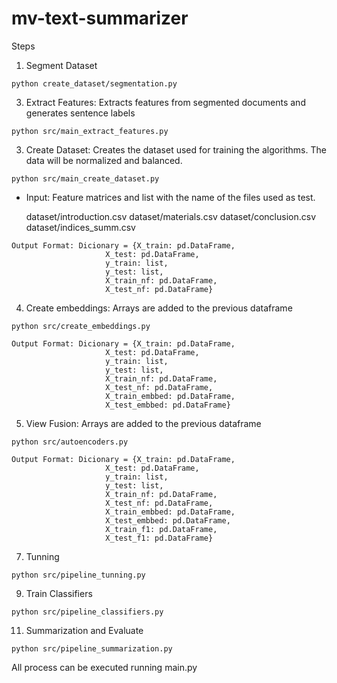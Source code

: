 # mv-text-summarizer


Steps

1. Segment Dataset

  ```
  python create_dataset/segmentation.py
  ```

3. Extract Features: Extracts features from segmented documents and generates sentence labels

  ```
  python src/main_extract_features.py
  ```
  
3. Create Dataset: Creates the dataset used for training the algorithms. The data will be normalized and balanced.
  
  ```
  python src/main_create_dataset.py 
  ```
  
 - Input: Feature matrices and list with the name of the files used as test.
  
      dataset/introduction.csv
      dataset/materials.csv
      dataset/conclusion.csv
      dataset/indices_summ.csv
  
  ```
  Output Format: Dicionary = {X_train: pd.DataFrame,
                       X_test: pd.DataFrame,
                       y_train: list,
                       y_test: list,
                       X_train_nf: pd.DataFrame,
                       X_test_nf: pd.DataFrame}
  ```
  
4. Create embeddings:  Arrays are added to the previous dataframe

  ```
  python src/create_embeddings.py 
  ```

  ```
  Output Format: Dicionary = {X_train: pd.DataFrame,
                       X_test: pd.DataFrame,
                       y_train: list,
                       y_test: list,
                       X_train_nf: pd.DataFrame,
                       X_test_nf: pd.DataFrame,
                       X_train_embbed: pd.DataFrame,
                       X_test_embbed: pd.DataFrame}
  ```
  
5. View Fusion:  Arrays are added to the previous dataframe

  ```
  python src/autoencoders.py 
  ```
  
  ```
  Output Format: Dicionary = {X_train: pd.DataFrame,
                       X_test: pd.DataFrame,
                       y_train: list,
                       y_test: list,
                       X_train_nf: pd.DataFrame,
                       X_test_nf: pd.DataFrame,
                       X_train_embbed: pd.DataFrame,
                       X_test_embbed: pd.DataFrame,
                       X_train_f1: pd.DataFrame,
                       X_test_f1: pd.DataFrame}
  ```

7. Tunning

  ```
  python src/pipeline_tunning.py 
  ```

9. Train Classifiers

  ```
  python src/pipeline_classifiers.py 
  ```
11. Summarization and Evaluate

  ```
  python src/pipeline_summarization.py 
  ```
  
  All process can be executed running main.py
